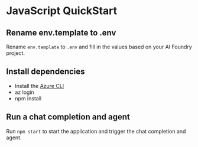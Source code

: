 # JavaScript QuickStart

## Rename env.template to .env

Rename `env.template` to `.env` and fill in the values based on your AI Foundry project.

## Install dependencies

 - Install the [Azure CLI](https://learn.microsoft.com/en-us/cli/azure/install-azure-cli)
 - az login
 - npm install

## Run a chat completion and agent

Run `npm start` to start the application and trigger the chat completion and agent.
